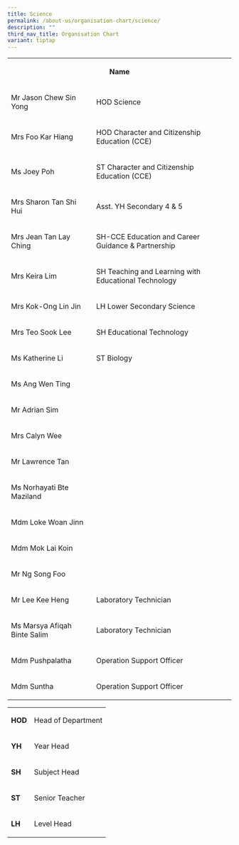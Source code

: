 ```yaml
---
title: Science
permalink: /about-us/organisation-chart/science/
description: ""
third_nav_title: Organisation Chart
variant: tiptap
---
```

<table>
<tbody>
<tr>
<th rowspan="1" colspan="3">
<p>Name</p>
</th>
</tr>
<tr>
<td rowspan="1" colspan="2">
<p>Mr Jason Chew Sin Yong</p>
</td>
<td rowspan="1" colspan="1">
<p>HOD Science</p>
</td>
</tr>
<tr>
<td rowspan="1" colspan="2">
<p>Mrs Foo Kar Hiang</p>
</td>
<td rowspan="1" colspan="1">
<p>HOD Character and Citizenship Education (CCE)</p>
</td>
</tr>
<tr>
<td rowspan="1" colspan="2">
<p>Ms Joey Poh</p>
</td>
<td rowspan="1" colspan="1">
<p>ST Character and Citizenship Education (CCE)</p>
</td>
</tr>
<tr>
<td rowspan="1" colspan="2">
<p>Mrs Sharon Tan Shi Hui</p>
</td>
<td rowspan="1" colspan="1">
<p>Asst. YH Secondary 4 &amp; 5</p>
</td>
</tr>
<tr>
<td rowspan="1" colspan="2">
<p>Mrs Jean Tan Lay Ching</p>
</td>
<td rowspan="1" colspan="1">
<p>SH-CCE Education and Career Guidance &amp; Partnership</p>
</td>
</tr>
<tr>
<td rowspan="1" colspan="2">
<p>Mrs Keira Lim</p>
</td>
<td rowspan="1" colspan="1">
<p>SH Teaching and Learning with Educational Technology</p>
</td>
</tr>
<tr>
<td rowspan="1" colspan="2">
<p>Mrs Kok-Ong Lin Jin</p>
</td>
<td rowspan="1" colspan="1">
<p>LH&nbsp;Lower Secondary Science</p>
</td>
</tr>
<tr>
<td rowspan="1" colspan="2">
<p>Mrs Teo Sook Lee</p>
</td>
<td rowspan="1" colspan="1">
<p>SH Educational Technology</p>
</td>
</tr>
<tr>
<td rowspan="1" colspan="2">
<p>Ms Katherine Li</p>
</td>
<td rowspan="1" colspan="1">
<p>ST Biology</p>
</td>
</tr>
<tr>
<td rowspan="1" colspan="2">
<p>Ms Ang Wen Ting</p>
</td>
<td rowspan="1" colspan="1">
<p></p>
</td>
</tr>
<tr>
<td rowspan="1" colspan="2">
<p>Mr Adrian Sim</p>
</td>
<td rowspan="1" colspan="1">
<p></p>
</td>
</tr>
<tr>
<td rowspan="1" colspan="2">
<p>Mrs Calyn Wee</p>
</td>
<td rowspan="1" colspan="1">
<p></p>
</td>
</tr>
<tr>
<td rowspan="1" colspan="2">
<p>Mr Lawrence Tan</p>
</td>
<td rowspan="1" colspan="1">
<p></p>
</td>
</tr>
<tr>
<td rowspan="1" colspan="2">
<p>Ms Norhayati Bte Maziland</p>
</td>
<td rowspan="1" colspan="1">
<p></p>
</td>
</tr>
<tr>
<td rowspan="1" colspan="2">
<p>Mdm Loke Woan Jinn</p>
</td>
<td rowspan="1" colspan="1">
<p></p>
</td>
</tr>
<tr>
<td rowspan="1" colspan="2">
<p>Mdm Mok Lai Koin</p>
</td>
<td rowspan="1" colspan="1">
<p></p>
</td>
</tr>
<tr>
<td rowspan="1" colspan="2">
<p>Mr Ng Song Foo</p>
</td>
<td rowspan="1" colspan="1">
<p></p>
</td>
</tr>
<tr>
<td rowspan="1" colspan="2">
<p>Mr Lee Kee Heng</p>
</td>
<td rowspan="1" colspan="1">
<p>Laboratory Technician</p>
</td>
</tr>
<tr>
<td rowspan="1" colspan="2">
<p>Ms Marsya Afiqah Binte Salim</p>
</td>
<td rowspan="1" colspan="1">
<p>Laboratory Technician</p>
</td>
</tr>
<tr>
<td rowspan="1" colspan="2">
<p>Mdm Pushpalatha</p>
</td>
<td rowspan="1" colspan="1">
<p>Operation Support Officer</p>
</td>
</tr>
<tr>
<td rowspan="1" colspan="2">
<p>Mdm Suntha</p>
</td>
<td rowspan="1" colspan="1">
<p>Operation Support Officer</p>
</td>
</tr>
</tbody>
</table>
<table>
<tbody>
<tr>
<td rowspan="1" colspan="1">
<p><strong>HOD</strong>
</p>
</td>
<td rowspan="1" colspan="1">
<p>Head of Department</p>
</td>
</tr>
<tr>
<td rowspan="1" colspan="1">
<p><strong>YH</strong>
</p>
</td>
<td rowspan="1" colspan="1">
<p>Year Head</p>
</td>
</tr>
<tr>
<td rowspan="1" colspan="1">
<p><strong>SH</strong>
</p>
</td>
<td rowspan="1" colspan="1">
<p>Subject Head</p>
</td>
</tr>
<tr>
<td rowspan="1" colspan="1">
<p><strong>ST</strong>
</p>
</td>
<td rowspan="1" colspan="1">
<p>Senior Teacher</p>
</td>
</tr>
<tr>
<td rowspan="1" colspan="1">
<p><strong>LH</strong>
</p>
</td>
<td rowspan="1" colspan="1">
<p>Level Head</p>
</td>
</tr>
</tbody>
</table>
<p></p>